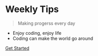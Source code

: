 # Weekly Tips

> Making progerss every day

* Enjoy coding, enjoy life
* Coding can make the world go around


[Get Started](/vue/vue-directive-npm)
